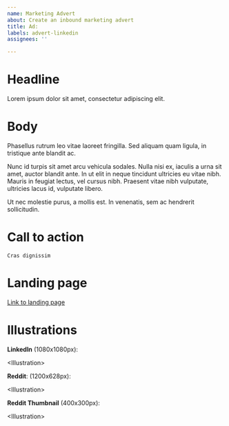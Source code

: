 ```yaml
---
name: Marketing Advert
about: Create an inbound marketing advert
title: Ad: 
labels: advert-linkedin
assignees: ''

---
```


# Headline

Lorem ipsum dolor sit amet, consectetur adipiscing elit. 

# Body

Phasellus rutrum leo vitae laoreet fringilla. Sed aliquam quam ligula, in tristique ante blandit ac. 

Nunc id turpis sit amet arcu vehicula sodales. Nulla nisi ex, iaculis a urna sit amet, auctor blandit ante. In ut elit in neque tincidunt ultricies eu vitae nibh. Mauris in feugiat lectus, vel cursus nibh. Praesent vitae nibh vulputate, ultricies lacus id, vulputate libero. 

Ut nec molestie purus, a mollis est. In venenatis, sem ac hendrerit sollicitudin.

# Call to action

`Cras dignissim`

# Landing page

[Link to landing page](#)

# Illustrations

**LinkedIn** (1080x1080px): 

\<Illustration>

**Reddit**: (1200x628px): 

\<Illustration>

**Reddit Thumbnail** (400x300px):

\<Illustration>


